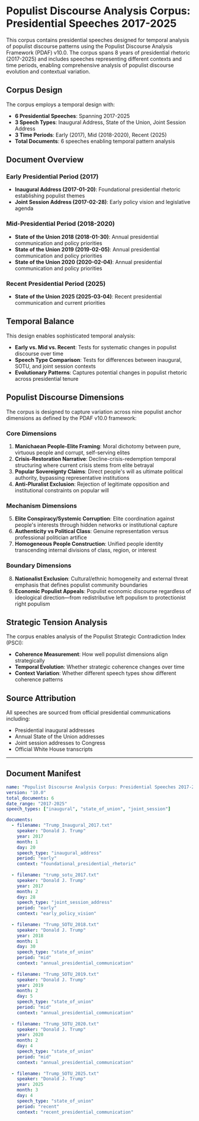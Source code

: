 # Populist Discourse Analysis Corpus: Presidential Speeches 2017-2025

This corpus contains presidential speeches designed for temporal analysis of populist discourse patterns using the Populist Discourse Analysis Framework (PDAF) v10.0. The corpus spans 8 years of presidential rhetoric (2017-2025) and includes speeches representing different contexts and time periods, enabling comprehensive analysis of populist discourse evolution and contextual variation.

## Corpus Design

The corpus employs a temporal design with:
- **6 Presidential Speeches**: Spanning 2017-2025
- **3 Speech Types**: Inaugural Address, State of the Union, Joint Session Address
- **3 Time Periods**: Early (2017), Mid (2018-2020), Recent (2025)
- **Total Documents**: 6 speeches enabling temporal pattern analysis

## Document Overview

### Early Presidential Period (2017)
- **Inaugural Address (2017-01-20)**: Foundational presidential rhetoric establishing populist themes
- **Joint Session Address (2017-02-28)**: Early policy vision and legislative agenda

### Mid-Presidential Period (2018-2020)
- **State of the Union 2018 (2018-01-30)**: Annual presidential communication and policy priorities
- **State of the Union 2019 (2019-02-05)**: Annual presidential communication and policy priorities
- **State of the Union 2020 (2020-02-04)**: Annual presidential communication and policy priorities

### Recent Presidential Period (2025)
- **State of the Union 2025 (2025-03-04)**: Recent presidential communication and current priorities

## Temporal Balance

This design enables sophisticated temporal analysis:
- **Early vs. Mid vs. Recent**: Tests for systematic changes in populist discourse over time
- **Speech Type Comparison**: Tests for differences between inaugural, SOTU, and joint session contexts
- **Evolutionary Patterns**: Captures potential changes in populist rhetoric across presidential tenure

## Populist Discourse Dimensions

The corpus is designed to capture variation across nine populist anchor dimensions as defined by the PDAF v10.0 framework:

### Core Dimensions
1. **Manichaean People-Elite Framing**: Moral dichotomy between pure, virtuous people and corrupt, self-serving elites
2. **Crisis-Restoration Narrative**: Decline-crisis-redemption temporal structuring where current crisis stems from elite betrayal
3. **Popular Sovereignty Claims**: Direct people's will as ultimate political authority, bypassing representative institutions
4. **Anti-Pluralist Exclusion**: Rejection of legitimate opposition and institutional constraints on popular will

### Mechanism Dimensions
5. **Elite Conspiracy/Systemic Corruption**: Elite coordination against people's interests through hidden networks or institutional capture
6. **Authenticity vs Political Class**: Genuine representation versus professional politician artifice
7. **Homogeneous People Construction**: Unified people identity transcending internal divisions of class, region, or interest

### Boundary Dimensions
8. **Nationalist Exclusion**: Cultural/ethnic homogeneity and external threat emphasis that defines populist community boundaries
9. **Economic Populist Appeals**: Populist economic discourse regardless of ideological direction—from redistributive left populism to protectionist right populism

## Strategic Tension Analysis

The corpus enables analysis of the Populist Strategic Contradiction Index (PSCI):
- **Coherence Measurement**: How well populist dimensions align strategically
- **Temporal Evolution**: Whether strategic coherence changes over time
- **Context Variation**: Whether different speech types show different coherence patterns

## Source Attribution

All speeches are sourced from official presidential communications including:
- Presidential inaugural addresses
- Annual State of the Union addresses
- Joint session addresses to Congress
- Official White House transcripts

---

## Document Manifest

```yaml
name: "Populist Discourse Analysis Corpus: Presidential Speeches 2017-2025"
version: "10.0"
total_documents: 6
date_range: "2017-2025"
speech_types: ["inaugural", "state_of_union", "joint_session"]

documents:
  - filename: "Trump_Inaugural_2017.txt"
    speaker: "Donald J. Trump"
    year: 2017
    month: 1
    day: 20
    speech_type: "inaugural_address"
    period: "early"
    context: "foundational_presidential_rhetoric"
    
  - filename: "trump_sotu_2017.txt"
    speaker: "Donald J. Trump"
    year: 2017
    month: 2
    day: 28
    speech_type: "joint_session_address"
    period: "early"
    context: "early_policy_vision"
    
  - filename: "Trump_SOTU_2018.txt"
    speaker: "Donald J. Trump"
    year: 2018
    month: 1
    day: 30
    speech_type: "state_of_union"
    period: "mid"
    context: "annual_presidential_communication"
    
  - filename: "Trump_SOTU_2019.txt"
    speaker: "Donald J. Trump"
    year: 2019
    month: 2
    day: 5
    speech_type: "state_of_union"
    period: "mid"
    context: "annual_presidential_communication"
    
  - filename: "Trump_SOTU_2020.txt"
    speaker: "Donald J. Trump"
    year: 2020
    month: 2
    day: 4
    speech_type: "state_of_union"
    period: "mid"
    context: "annual_presidential_communication"
    
  - filename: "Trump_SOTU_2025.txt"
    speaker: "Donald J. Trump"
    year: 2025
    month: 3
    day: 4
    speech_type: "state_of_union"
    period: "recent"
    context: "recent_presidential_communication"
```

